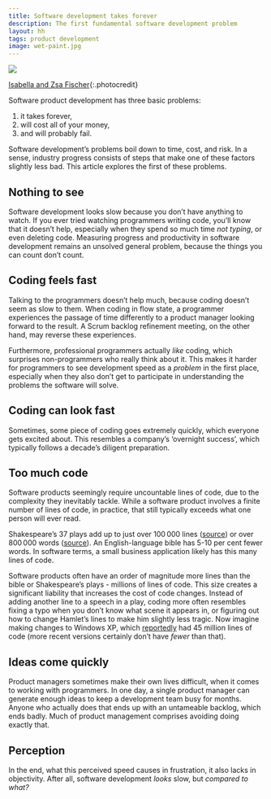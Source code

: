 ```yaml
---
title: Software development takes forever
description: The first fundamental software development problem
layout: hh
tags: product development
image: wet-paint.jpg
---
```


![](wet-paint.jpg)

[Isabella and Zsa Fischer](https://unsplash.com/photos/vCaCaNYl5v0){:.photocredit}

Software product development has three basic problems:

1. it takes forever,
2. will cost all of your money,
3. and will probably fail.

Software development’s problems boil down to time, cost, and risk.
In a sense, industry progress consists of steps that make one of these factors slightly less bad.
This article explores the first of these problems.

## Nothing to see

Software development looks slow because you don’t have anything to watch.
If you ever tried watching programmers writing code, you’ll know that it doesn’t help, especially when they spend so much time _not typing_, or even deleting code.
Measuring progress and productivity in software development remains an unsolved general problem,
because the things you can count don’t count.

## Coding feels fast

Talking to the programmers doesn’t help much, because coding doesn’t seem as slow to them.
When coding in flow state, a programmer experiences the passage of time differently to a product manager looking forward to the result.
A Scrum backlog refinement meeting, on the other hand, may reverse these experiences.

Furthermore, professional programmers actually _like_ coding, which surprises non-programmers who really think about it.
This makes it harder for programmers to see development speed as a _problem_ in the first place, especially when they also don’t get to participate in understanding the problems the software will solve.

## Coding can look fast

Sometimes, some piece of coding goes extremely quickly, which everyone gets excited about.
This resembles a company’s ‘overnight success’, which typically follows a decade’s diligent preparation.

## Too much code

Software products seemingly require uncountable lines of code, due to the complexity they inevitably tackle.
While a software product involves a finite number of lines of code, in practice, that still typically exceeds what one person will ever read.

Shakespeare’s 37 plays add up to just over 100 000 lines
([source](https://www.stagemilk.com/length-of-shakespeare-plays/))
or over 800 000 words
([source](https://shakespearenetwork.net/works/plays-words)).
An English-language bible has 5-10 per cent fewer words.
In software terms, a small business application likely has this many lines of code.

Software products often have an order of magnitude more lines than the bible or Shakespeare’s plays - millions of lines of code.
This size creates a significant liability that increases the cost of code changes.
Instead of adding another line to a speech in a play, coding more often resembles fixing a typo when you don’t know what scene it appears in, or figuring out how to change Hamlet’s lines to make him slightly less tragic.
Now imagine making changes to Windows XP, which
[reportedly](https://ghostarchive.org/iarchive/facebook/30968512668/155741344475532)
had 45 million lines of code (more recent versions certainly don’t have _fewer_ than that).

## Ideas come quickly

Product managers sometimes make their own lives difficult, when it comes to working with programmers.
In one day, a single product manager can generate enough ideas to keep a development team busy for months.
Anyone who actually does that ends up with an untameable backlog, which ends badly.
Much of product management comprises avoiding doing exactly that.

##  Perception

In the end, what this perceived speed causes in frustration, it also lacks in objectivity.
After all, software development _looks_ slow, but _compared to what?_
